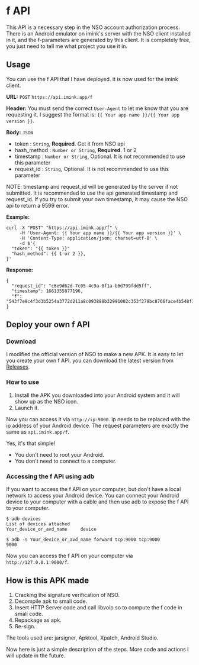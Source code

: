 # f API

This API is a necessary step in the NSO account authorization process. There is an Android emulator on imink's server with the NSO client installed in it, and the f-parameters are generated by this client. It is completely free, you just need to tell me what project you use it in.

## Usage

You can use the f API that I have deployed. it is now used for the imink client.

**URL:** `POST` `https://api.imink.app/f`

**Header:** You must send the correct `User-Agent` to let me know that you are requesting it. I suggest the format is: `{{ Your app name }}/{{ Your app version }}`.

**Body:** `JSON`

* token : `String`, **Required**. Get it from NSO api
* hash_method : `Number or String`, **Required**. 1 or 2
* timestamp : `Number or String`, Optional. It is not recommended to use this parameter
* request_id : `String`, Optional. It is not recommended to use this parameter

NOTE: timestamp and request_id will be generated by the server if not submitted. It is recommended to use the api generated timestamp and request_id. If you try to submit your own timestamp, it may cause the NSO api to return a 9599 error.

**Example:**

```
curl -X "POST" "https://api.imink.app/f" \
     -H 'User-Agent: {{ Your app name }}/{{ Your app version }}' \
     -H 'Content-Type: application/json; charset=utf-8' \
     -d $'{
  "token": "{{ token }}"
  "hash_method": {{ 1 or 2 }},
}'
```

**Response:**
```
{
  "request_id": "c6e9d62d-7c05-4c9a-8f1a-b6d799fdd5ff",
  "timestamp": 1661355877196,
  "f": "543f7e9c4f3d3b5254a3772d211a8c093888b32991002c353f278bc8766face4b548f1bdaea24c9a58e5012b"
}
```

## Deploy your own f API

### Download

I modified the official version of NSO to make a new APK. It is easy to let you create your own f API. you can download the latest version from [Releases](https://github.com/imink-app/f-API/releases).

### How to use

1. Install the APK you downloaded into your Android system and it will show up as the NSO icon.
2. Launch it.

Now you can access it via `http://ip:9000`. ip needs to be replaced with the ip address of your Android device. The request parameters are exactly the same as `api.imink.app/f`.

Yes, it's that simple!

* You don't need to root your Android.
* You don't need to connect to a computer.

### Accessing the f API using adb

If you want to access the f API on your computer, but don't have a local network to access your Android device. You can connect your Android device to your computer with a cable and then use adb to expose the f API to your computer.

```
$ adb devices
List of devices attached
Your_device_or_avd_name     device

$ adb -s Your_device_or_avd_name forward tcp:9000 tcp:9000 
9000
```

Now you can access the f API on your computer via `http://127.0.0.1:9000/f`.

## How is this APK made

1. Cracking the signature verification of NSO.
2. Decompile apk to smali code.
3. Insert HTTP Server code and call libvoip.so to compute the f code in smali code.
4. Repackage as apk.
5. Re-sign.

The tools used are: jarsigner, Apktool, Xpatch, Android Studio.

Now here is just a simple description of the steps. More code and actions I will update in the future.
